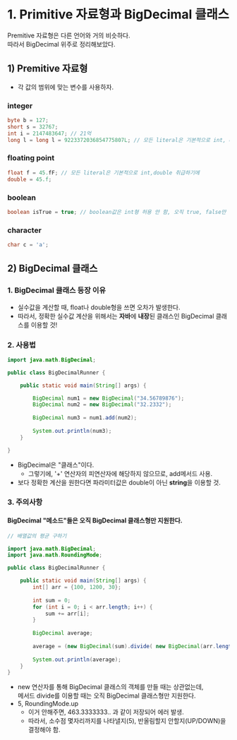 # 1. Primitive 자료형과 BigDecimal 클래스
Premitive 자료형은 다른 언어와 거의 비슷하다. </br>
따라서 BigDecimal 위주로 정리해보았다. </br>
## 1) Premitive 자료형
- 각 값의 범위에 맞는 변수를 사용하자.
### integer
``` java
byte b = 127;
short s = 32767;
int i = 2147483647; // 21억
long l = long l = 9223372036854775807L; // 모든 literal은 기본적으로 int, double 취급을 하기에 L을 붙여줌.

```
### floating point
``` java
float f = 45.fF; // 모든 literal은 기본적으로 int,double 취급하기에
double = 45.f;

```
### boolean
``` java
boolean isTrue = true; // boolean값은 int형 허용 안 함, 오직 true, false만 가능.

```
### character
``` java
char c = 'a';

```

## 2) BigDecimal 클래스
### 1. BigDecimal 클래스 등장 이유
- 실수값을 계산할 때, float나 double형을 쓰면 오차가 발생한다. </br>
- 따라서, 정확한 실수값 계산을 위해서는 **자바**에 **내장**된 클래스인 BigDecimal 클래스를 이용할 것!
### 2. 사용법
``` java
import java.math.BigDecimal;

public class BigDecimalRunner {

	public static void main(String[] args) {

		BigDecimal num1 = new BigDecimal("34.56789876");
		BigDecimal num2 = new BigDecimal("32.2332");
		
		BigDecimal num3 = num1.add(num2);
		
		System.out.println(num3);
	}

}

```
- BigDecimal은 "클래스"이다.
  - 그렇기에, '+' 연산자의 피연산자에 해당하지 않으므로, add메서드 사용.
- 보다 정확한 계산을 원한다면 파라미터값은 double이 아닌 **string**을 이용할 것.
### 3. 주의사항
#### BigDecimal "메소드"들은 오직 BigDecimal 클래스형만 지원한다.
``` java
// 배열값의 평균 구하기

import java.math.BigDecimal;
import java.math.RoundingMode;

public class BigDecimalRunner {

	public static void main(String[] args) {
		int[] arr = {100, 1200, 30};
		
		int sum = 0;
		for (int i = 0; i < arr.length; i++) {
			sum += arr[i];
		}
		
		BigDecimal average;
		
		average = (new BigDecimal(sum).divide( new BigDecimal(arr.length), 5, RoundingMode.UP));
		
		System.out.println(average);
	}
}


```
- new 연산자를 통해 BigDecimal 클래스의 객체를 만들 때는 상관없는데, </br>
  메서드 divide를 이용할 때는 오직 BigDecimal 클래스형만 지원한다.
- 5, RoundingMode.up
  - 이거 안해주면, 463.3333333.. 과 같이 저장되어 에러 발생.
  - 따라서, 소수점 몇자리까지를 나타낼지(5), 반올림할지 안할지(UP/DOWN)을 결정해야 함.
